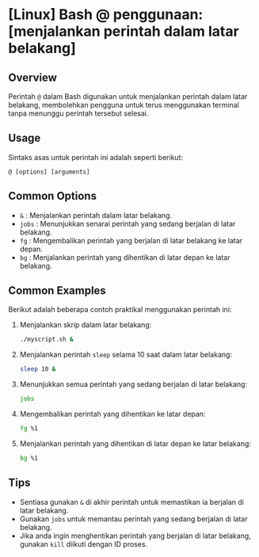 # [Linux] Bash @ penggunaan: [menjalankan perintah dalam latar belakang]

## Overview
Perintah `@` dalam Bash digunakan untuk menjalankan perintah dalam latar belakang, membolehkan pengguna untuk terus menggunakan terminal tanpa menunggu perintah tersebut selesai.

## Usage
Sintaks asas untuk perintah ini adalah seperti berikut:

```
@ [options] [arguments]
```

## Common Options
- `&` : Menjalankan perintah dalam latar belakang.
- `jobs` : Menunjukkan senarai perintah yang sedang berjalan di latar belakang.
- `fg` : Mengembalikan perintah yang berjalan di latar belakang ke latar depan.
- `bg` : Menjalankan perintah yang dihentikan di latar depan ke latar belakang.

## Common Examples
Berikut adalah beberapa contoh praktikal menggunakan perintah ini:

1. Menjalankan skrip dalam latar belakang:
   ```bash
   ./myscript.sh &
   ```

2. Menjalankan perintah `sleep` selama 10 saat dalam latar belakang:
   ```bash
   sleep 10 &
   ```

3. Menunjukkan semua perintah yang sedang berjalan di latar belakang:
   ```bash
   jobs
   ```

4. Mengembalikan perintah yang dihentikan ke latar depan:
   ```bash
   fg %1
   ```

5. Menjalankan perintah yang dihentikan di latar depan ke latar belakang:
   ```bash
   bg %1
   ```

## Tips
- Sentiasa gunakan `&` di akhir perintah untuk memastikan ia berjalan di latar belakang.
- Gunakan `jobs` untuk memantau perintah yang sedang berjalan di latar belakang.
- Jika anda ingin menghentikan perintah yang berjalan di latar belakang, gunakan `kill` diikuti dengan ID proses.